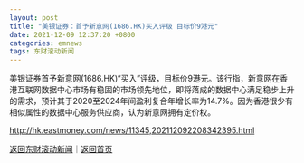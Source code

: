 ```yaml
---
layout: post
title: "美银证券：首予新意网(1686.HK)买入评级 目标价9港元"
date: 2021-12-09 12:37:20 +0800
categories: emnews
tags: 东财滚动新闻
---
```


美银证券首予新意网(1686.HK)“买入”评级，目标价9港元。该行指，新意网在香港互联网数据中心市场有稳固的市场领先地位，即将落成的数据中心满足稳步上升的需求，预计其于2020至2024年间盈利复合年增长率为14.7%。因为香港很少有相似属性的数据中心服务供应商，认为新意网拥有定价权。

<http://hk.eastmoney.com/news/11345,202112092208342395.html>

[返回东财滚动新闻](//finews.withounder.com/emnews/)｜[返回首页](//finews.withounder.com/)